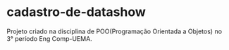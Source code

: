 # cadastro-de-datashow
Projeto criado na disciplina de POO(Programação Orientada a Objetos) no 3° período Eng Comp-UEMA.
